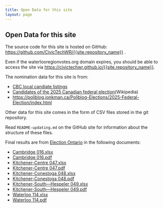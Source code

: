 ```yaml
---
title: Open Data for this site
layout: page
---
```


## Open Data for this site

The source code for this site is hosted on GitHub:
<https://github.com/CivicTechWR/{{site.repository_name}}> .

Even if the waterlooregionvotes.org domain expires, you should be able
to access the site via
<https://civictechwr.github.io/{{site.repository_name}}>.


The nomination data for this site is from:
* [CBC local candiate listings](https://www.cbc.ca/news/canada/kitchener-waterloo/federal-election-candidates-waterloo-region-guelph-wellington-1.7486384)
* [Candidates of the 2025 Canadian federal election](https://en.wikipedia.org/wiki/Candidates_of_the_2025_Canadian_federal_election)(Wikipedia)
* https://poliblog.jonkman.ca/Poliblog-Elections/2025-Federal-Election/index.html

Other data for this site comes in the form of CSV files stored in the git
repository.

Read `README-updating.md` on the GitHub site for information about the
structure of these files.

Final results are from [Election Ontario](https://www.elections.on.ca/en/resource-centre/elections-results.html#accordionGE) in the following documents:
* [Cambridge 016.xlsx](https://www.elections.on.ca/content/dam/NGW/sitecontent/2025/results/Vote%20Totals%20From%20Official%20Tabulation%20-%20Cambridge%20016.xlsx)
* [Cambridge 016.pdf](https://www.elections.on.ca/content/dam/NGW/sitecontent/2025/results/Vote%20Totals%20From%20Official%20Tabulation%20-%20Cambridge%20016.pdf)
* [Kitchener-Centre 047.xlsx](https://www.elections.on.ca/content/dam/NGW/sitecontent/2025/results/Vote%20Totals%20From%20Official%20Tabulation%20-%20Kitchener%20Centre%20047.xlsx)
* [Kitchener-Centre 047.pdf](https://www.elections.on.ca/content/dam/NGW/sitecontent/2025/results/Vote%20Totals%20From%20Official%20Tabulation%20-%20Kitchener%20Centre%20047.pdf)
* [Kitchener-Conestoga 048.xlsx](https://www.elections.on.ca/content/dam/NGW/sitecontent/2025/results/Vote%20Totals%20From%20Official%20Tabulation%20-%20Kitchener%E2%80%94Conestoga%20048.xlsx)
* [Kitchener-Conestoga 048.pdf](https://www.elections.on.ca/content/dam/NGW/sitecontent/2025/results/Vote%20Totals%20From%20Official%20Tabulation%20-%20Kitchener%E2%80%94Conestoga%20048.pdf)
* [Kitchener-South—Hespeler 049.xlsx](https://www.elections.on.ca/content/dam/NGW/sitecontent/2025/results/Vote%20Totals%20From%20Official%20Tabulation%20-%20Kitchener%20South%E2%80%94Hespeler%20049.xlsx)
* [Kitchener-South—Hespeler 049.pdf](https://www.elections.on.ca/content/dam/NGW/sitecontent/2025/results/Vote%20Totals%20From%20Official%20Tabulation%20-%20Kitchener%20South%E2%80%94Hespeler%20049.pdf "VOTE TOTALS FROM OFFICIAL TABULATION Opens in a new tab")
* [Waterloo 114.xlsx](https://www.elections.on.ca/content/dam/NGW/sitecontent/2025/results/Vote%20Totals%20From%20Official%20Tabulation%20-%20Waterloo%20114.xlsx)
* [Waterloo 114.pdf](https://www.elections.on.ca/content/dam/NGW/sitecontent/2025/results/Vote%20Totals%20From%20Official%20Tabulation%20-%20Waterloo%20114.pdf)
